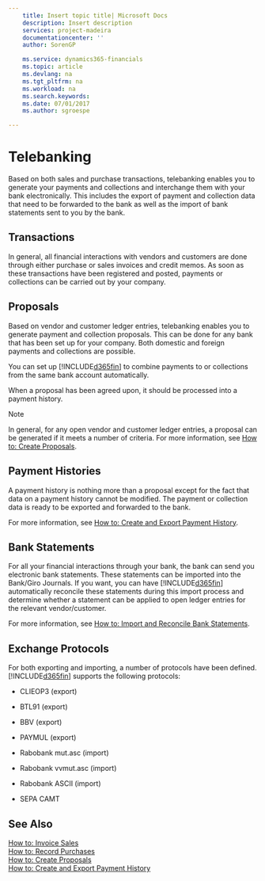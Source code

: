 ```yaml
---
    title: Insert topic title| Microsoft Docs
    description: Insert description
    services: project-madeira
    documentationcenter: ''
    author: SorenGP

    ms.service: dynamics365-financials
    ms.topic: article
    ms.devlang: na
    ms.tgt_pltfrm: na
    ms.workload: na
    ms.search.keywords:
    ms.date: 07/01/2017
    ms.author: sgroespe

---
```

# Telebanking
Based on both sales and purchase transactions, telebanking enables you to generate your payments and collections and interchange them with your bank electronically. This includes the export of payment and collection data that need to be forwarded to the bank as well as the import of bank statements sent to you by the bank.  
  
## Transactions  
 In general, all financial interactions with vendors and customers are done through either purchase or sales invoices and credit memos. As soon as these transactions have been registered and posted, payments or collections can be carried out by your company.  
  
## Proposals  
 Based on vendor and customer ledger entries, telebanking enables you to generate payment and collection proposals. This can be done for any bank that has been set up for your company. Both domestic and foreign payments and collections are possible.  
  
 You can set up [!INCLUDE[d365fin](../../includes/d365fin_md.md)] to combine payments to or collections from the same bank account automatically.  
  
 When a proposal has been agreed upon, it should be processed into a payment history.  
  
> [!NOTE]  
>  In general, for any open vendor and customer ledger entries, a proposal can be generated if it meets a number of criteria. For more information, see [How to: Create Proposals](how-to-create-proposals.md).  
  
## Payment Histories  
 A payment history is nothing more than a proposal except for the fact that data on a payment history cannot be modified. The payment or collection data is ready to be exported and forwarded to the bank.  
  
 For more information, see [How to: Create and Export Payment History](how-to-create-and-export-payment-history.md).  
  
## Bank Statements  
 For all your financial interactions through your bank, the bank can send you electronic bank statements. These statements can be imported into the Bank/Giro Journals. If you want, you can have [!INCLUDE[d365fin](../../includes/d365fin_md.md)] automatically reconcile these statements during this import process and determine whether a statement can be applied to open ledger entries for the relevant vendor/customer.  
  
 For more information, see [How to: Import and Reconcile Bank Statements](how-to-import-and-reconcile-bank-statements.md).  
  
## Exchange Protocols  
 For both exporting and importing, a number of protocols have been defined. [!INCLUDE[d365fin](../../includes/d365fin_md.md)] supports the following protocols:  
  
-   CLIEOP3 (export)  
  
-   BTL91 (export)  
  
-   BBV (export)  
  
-   PAYMUL (export)  
  
-   Rabobank mut.asc (import)  
  
-   Rabobank vvmut.asc (import)  
  
-   Rabobank ASCII (import)  
  
-   SEPA CAMT  
  
## See Also  
 [How to: Invoice Sales](how-to-invoice-sales.md)   
 [How to: Record Purchases](how-to-record-purchases.md)   
 [How to: Create Proposals](how-to-create-proposals.md)   
 [How to: Create and Export Payment History](how-to-create-and-export-payment-history.md)
